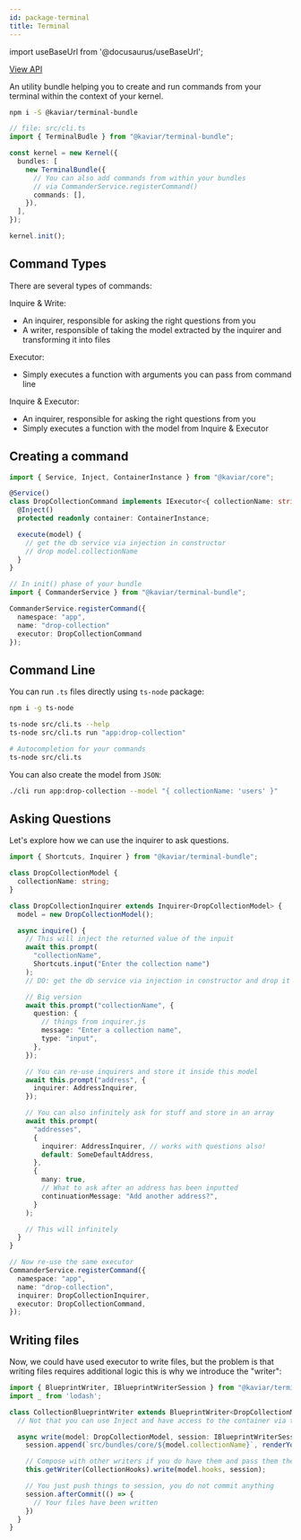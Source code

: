 ```yaml
---
id: package-terminal
title: Terminal
---
```


import useBaseUrl from '@docusaurus/useBaseUrl';

<div className="view-api-container">
          <a href={useBaseUrl('static/api/terminal-bundle/')} target="_blank" className="view-api">
            View API
          </a>
        </div>

An utility bundle helping you to create and run commands from your terminal within the context of your kernel.

```bash
npm i -S @kaviar/terminal-bundle
```

```typescript
// file: src/cli.ts
import { TerminalBudle } from "@kaviar/terminal-bundle";

const kernel = new Kernel({
  bundles: [
    new TerminalBundle({
      // You can also add commands from within your bundles
      // via CommanderService.registerCommand()
      commands: [],
    }),
  ],
});

kernel.init();
```

## Command Types

There are several types of commands:

Inquire & Write:

- An inquirer, responsible for asking the right questions from you
- A writer, responsible of taking the model extracted by the inquirer and transforming it into files

Executor:

- Simply executes a function with arguments you can pass from command line

Inquire & Executor:

- An inquirer, responsible for asking the right questions from you
- Simply executes a function with the model from Inquire & Executor

## Creating a command

```typescript
import { Service, Inject, ContainerInstance } from "@kaviar/core";

@Service()
class DropCollectionCommand implements IExecutor<{ collectionName: string }> {
  @Inject()
  protected readonly container: ContainerInstance;

  execute(model) {
    // get the db service via injection in constructor
    // drop model.collectionName
  }
}

// In init() phase of your bundle
import { CommanderService } from "@kaviar/terminal-bundle";

CommanderService.registerCommand({
  namespace: "app",
  name: "drop-collection"
  executor: DropCollectionCommand
});

```

## Command Line

You can run `.ts` files directly using `ts-node` package:

```bash
npm i -g ts-node
```

```bash
ts-node src/cli.ts --help
ts-node src/cli.ts run "app:drop-collection"

# Autocompletion for your commands
ts-node src/cli.ts
```

You can also create the model from `JSON`:

```bash
./cli run app:drop-collection --model "{ collectionName: 'users' }"
```

## Asking Questions

Let's explore how we can use the inquirer to ask questions.

```typescript
import { Shortcuts, Inquirer } from "@kaviar/terminal-bundle";

class DropCollectionModel {
  collectionName: string;
}

class DropCollectionInquirer extends Inquirer<DropCollectionModel> {
  model = new DropCollectionModel();

  async inquire() {
    // This will inject the returned value of the inpuit
    await this.prompt(
      "collectionName",
      Shortcuts.input("Enter the collection name")
    );
    // DO: get the db service via injection in constructor and drop it

    // Big version
    await this.prompt("collectionName", {
      question: {
        // things from inquirer.js
        message: "Enter a collection name",
        type: "input",
      },
    });

    // You can re-use inquirers and store it inside this model
    await this.prompt("address", {
      inquirer: AddressInquirer,
    });

    // You can also infinitely ask for stuff and store in an array
    await this.prompt(
      "addresses",
      {
        inquirer: AddressInquirer, // works with questions also!
        default: SomeDefaultAddress,
      },
      {
        many: true,
        // What to ask after an address has been inputted
        continuationMessage: "Add another address?",
      }
    );

    // This will infinitely
  }
}

// Now re-use the same executor
CommanderService.registerCommand({
  namespace: "app",
  name: "drop-collection",
  inquirer: DropCollectionInquirer,
  executor: DropCollectionCommand,
});
```

## Writing files

Now, we could have used executor to write files, but the problem is that writing files requires additional logic this is why we introduce the "writer":

```typescript
import { BlueprintWriter, IBlueprintWriterSession } from "@kaviar/terminal-bundle";
import _ from 'lodash';

class CollectionBlueprintWriter extends BlueprintWriter<DropCollectionModel> {
  // Not that you can use Inject and have access to the container via this.container

  async write(model: DropCollectionModel, session: IBlueprintWriterSession) {
    session.append(`src/bundles/core/${model.collectionName}`, renderYourTemplateSomehow(model)));

    // Compose with other writers if you do have them and pass them the current session
    this.getWriter(CollectionHooks).write(model.hooks, session);

    // You just push things to session, you do not commit anything
    session.afterCommit(() => {
      // Your files have been written
    })
  }
}
```
